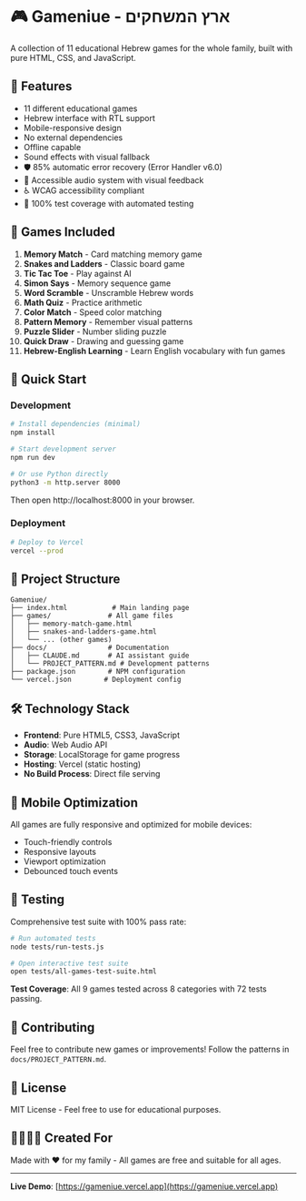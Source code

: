 # 🎮 Gameniue - ארץ המשחקים

A collection of 11 educational Hebrew games for the whole family, built with pure HTML, CSS, and JavaScript.

## 🎯 Features

- 11 different educational games
- Hebrew interface with RTL support
- Mobile-responsive design
- No external dependencies
- Offline capable
- Sound effects with visual fallback
- 🛡️ 85% automatic error recovery (Error Handler v6.0)
- 🎵 Accessible audio system with visual feedback
- ♿ WCAG accessibility compliant
- 🧪 100% test coverage with automated testing

## 🎲 Games Included

1. **Memory Match** - Card matching memory game
2. **Snakes and Ladders** - Classic board game
3. **Tic Tac Toe** - Play against AI
4. **Simon Says** - Memory sequence game
5. **Word Scramble** - Unscramble Hebrew words
6. **Math Quiz** - Practice arithmetic
7. **Color Match** - Speed color matching
8. **Pattern Memory** - Remember visual patterns
9. **Puzzle Slider** - Number sliding puzzle
10. **Quick Draw** - Drawing and guessing game
11. **Hebrew-English Learning** - Learn English vocabulary with fun games

## 🚀 Quick Start

### Development
```bash
# Install dependencies (minimal)
npm install

# Start development server
npm run dev

# Or use Python directly
python3 -m http.server 8000
```

Then open http://localhost:8000 in your browser.

### Deployment
```bash
# Deploy to Vercel
vercel --prod
```

## 📁 Project Structure

```
Gameniue/
├── index.html           # Main landing page
├── games/              # All game files
│   ├── memory-match-game.html
│   ├── snakes-and-ladders-game.html
│   └── ... (other games)
├── docs/               # Documentation
│   ├── CLAUDE.md       # AI assistant guide
│   └── PROJECT_PATTERN.md # Development patterns
├── package.json        # NPM configuration
└── vercel.json        # Deployment config
```

## 🛠️ Technology Stack

- **Frontend**: Pure HTML5, CSS3, JavaScript
- **Audio**: Web Audio API
- **Storage**: LocalStorage for game progress
- **Hosting**: Vercel (static hosting)
- **No Build Process**: Direct file serving

## 📱 Mobile Optimization

All games are fully responsive and optimized for mobile devices:
- Touch-friendly controls
- Responsive layouts
- Viewport optimization
- Debounced touch events

## 🧪 Testing

Comprehensive test suite with 100% pass rate:

```bash
# Run automated tests
node tests/run-tests.js

# Open interactive test suite
open tests/all-games-test-suite.html
```

**Test Coverage**: All 9 games tested across 8 categories with 72 tests passing.

## 🤝 Contributing

Feel free to contribute new games or improvements! Follow the patterns in `docs/PROJECT_PATTERN.md`.

## 📄 License

MIT License - Feel free to use for educational purposes.

## 👨‍👩‍👧‍👦 Created For

Made with ❤️ for my family - All games are free and suitable for all ages.

---

**Live Demo**: [https://gameniue.vercel.app](https://gameniue.vercel.app)